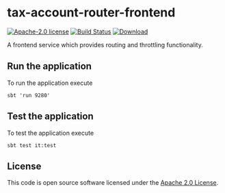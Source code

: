 # tax-account-router-frontend

[![Apache-2.0 license](http://img.shields.io/badge/license-Apache-brightgreen.svg)](http://www.apache.org/licenses/LICENSE-2.0.html) [![Build Status](https://travis-ci.org/hmrc/tax-account-router-frontend.svg)](https://travis-ci.org/hmrc/tax-account-router-frontend) [ ![Download](https://api.bintray.com/packages/hmrc/releases/tax-account-router-frontend/images/download.svg) ](https://bintray.com/hmrc/releases/tax-account-router-frontend/_latestVersion)

A frontend service which provides routing and throttling functionality.

## Run the application

To run the application execute

```
sbt 'run 9280' 
```

## Test the application

To test the application execute

```
sbt test it:test 
```

## License ##

This code is open source software licensed under the [Apache 2.0 License]("http://www.apache.org/licenses/LICENSE-2.0.html").
